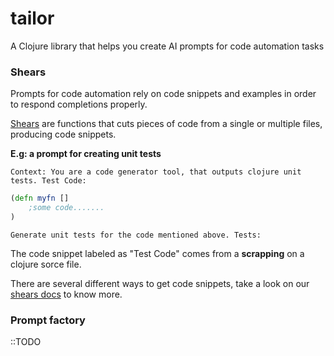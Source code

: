 # tailor

A Clojure library that helps you create AI prompts for code automation tasks

### Shears
Prompts for code automation rely on code snippets and examples in order to respond completions properly.

[Shears](/doc/shears.md) are functions that cuts pieces of code from a single or multiple files, producing code snippets. 

**E.g: a prompt for creating unit tests**

```
Context: You are a code generator tool, that outputs clojure unit tests. Test Code:
```
```clojure
(defn myfn []
    ;some code.......
)
```
```
Generate unit tests for the code mentioned above. Tests:
```

The code snippet labeled as "Test Code" comes from a **scrapping** on a clojure sorce file.

There are several different ways to get code snippets, take a look on our [shears docs](/doc/shears.md) to know more.

### Prompt factory
::TODO